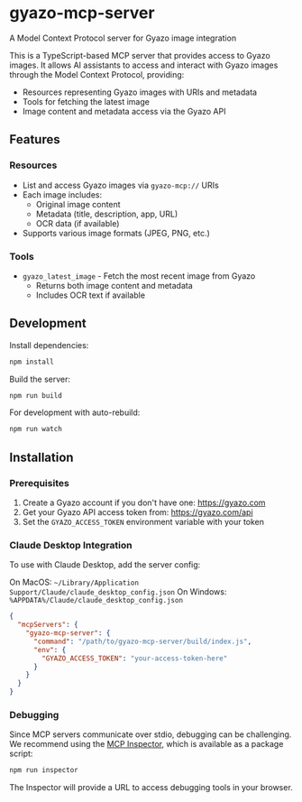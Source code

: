 # gyazo-mcp-server

A Model Context Protocol server for Gyazo image integration

This is a TypeScript-based MCP server that provides access to Gyazo images. It allows AI assistants to access and interact with Gyazo images through the Model Context Protocol, providing:

- Resources representing Gyazo images with URIs and metadata
- Tools for fetching the latest image
- Image content and metadata access via the Gyazo API

## Features

### Resources

- List and access Gyazo images via `gyazo-mcp://` URIs
- Each image includes:
  - Original image content
  - Metadata (title, description, app, URL)
  - OCR data (if available)
- Supports various image formats (JPEG, PNG, etc.)

### Tools

- `gyazo_latest_image` - Fetch the most recent image from Gyazo
  - Returns both image content and metadata
  - Includes OCR text if available

## Development

Install dependencies:

```bash
npm install
```

Build the server:

```bash
npm run build
```

For development with auto-rebuild:

```bash
npm run watch
```

## Installation

### Prerequisites

1. Create a Gyazo account if you don't have one: https://gyazo.com
2. Get your Gyazo API access token from: https://gyazo.com/api
3. Set the `GYAZO_ACCESS_TOKEN` environment variable with your token

### Claude Desktop Integration

To use with Claude Desktop, add the server config:

On MacOS: `~/Library/Application Support/Claude/claude_desktop_config.json`
On Windows: `%APPDATA%/Claude/claude_desktop_config.json`

```json
{
  "mcpServers": {
    "gyazo-mcp-server": {
      "command": "/path/to/gyazo-mcp-server/build/index.js",
      "env": {
        "GYAZO_ACCESS_TOKEN": "your-access-token-here"
      }
    }
  }
}
```

### Debugging

Since MCP servers communicate over stdio, debugging can be challenging. We recommend using the [MCP Inspector](https://github.com/modelcontextprotocol/inspector), which is available as a package script:

```bash
npm run inspector
```

The Inspector will provide a URL to access debugging tools in your browser.
